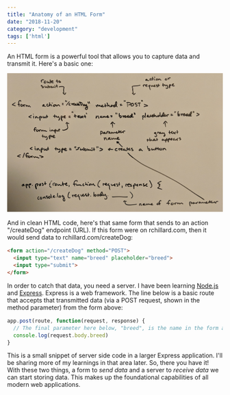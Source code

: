 ```yaml
---
title: "Anatomy of an HTML Form"
date: "2018-11-20"
category: "development"
tags: ['html']
---
```


An HTML form is a powerful tool that allows you to capture data and transmit it.  Here's a basic one:

![Sketch of HTML form](anatomy-of-a-form-post.jpg "Diagram of sketch")

And in clean HTML code, here's that same form that sends to an action "/createDog" endpoint (URL).  If this form were on rchillard.com, then it would send data to rchillard.com/createDog:
```html
<form action="/createDog" method="POST">
  <input type="text" name="breed" placeholder="breed">
  <input type="submit">
</form>
```

In order to catch that data, you need a server.  I have been learning [Node.js](https://nodejs.org/en/) and [Express](https://www.npmjs.com/package/express).  Express is a web framework.  The line below is a basic route that accepts that transmitted data (via a POST request, shown in the method parameter) from the form above:
```javascript
app.post(route, function(request, response) {
  // The final parameter here below, "breed", is the name in the form action above
  console.log(request.body.breed) 
}
```

This is a small snippet of server side code in a larger Express application.  I'll be sharing more of my learnings in that area later.  So, there you have it!  With these two things, a form to *send data* and a server to *receive data* we can start storing data.  This makes up the foundational capabilities of all modern web applications.
